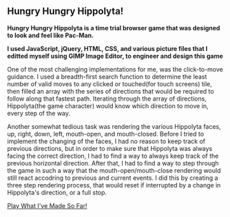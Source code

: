 ## Hungry Hungry Hippolyta!
**Hungry Hungry Hippolyta is a time trial browser game that was designed to look and feel like Pac-Man.**

**I used JavaScript, jQuery, HTML, CSS, and various picture files that I editted myself using GIMP Image Editor, to engineer and design this game**


One of the most challenging implementations for me, was the click-to-move guidance.  I used a breadth-first search function to determine the least number of valid moves to any clicked or touched(for touch screens) tile, then filled an array with the series of directions that would be required to follow along that fastest path.  Iterating through the array of directions, Hippolyta(the game character) would know which direction to move in, every step of the way.

Another somewhat tedious task was rendering the various Hippolyta faces, up, right, down, left, mouth-open, and mouth-closed.  Before I tried to implement the changing of the faces, I had no reason to keep track of previous directions, but in order to make sure that Hippolyta was always facing the correct direction, I had to find a way to always keep track of the previous horizontal direction.  After that, I had to find a way to step through the game in such a way that the mouth-open/mouth-close rendering would still react accodring to previous and current events.  I did this by creating a three step rendering process, that would reset if interrupted by a change in Hippolyta's direction, or a full stop.


[Play What I've Made So Far!](http://rserrano169.github.io/HungryHungryHippolyta/html/hhh.html)
